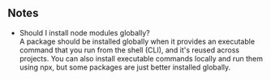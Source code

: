 ## Notes
- Should I install node modules globally?</br>
    A package should be installed globally when it provides an executable command that you run from the shell (CLI), and it's reused across projects. You can also install executable commands locally and run them using npx, but some packages are just better installed globally.
